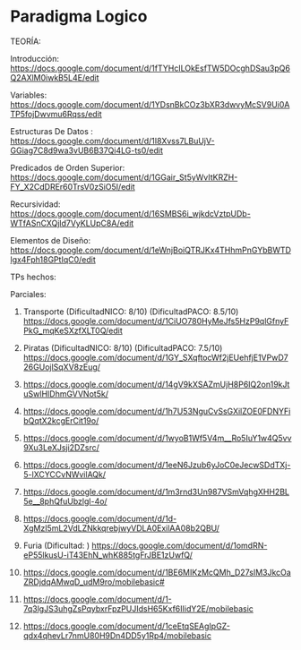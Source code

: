 # Paradigma Logico

TEORÍA:

Introducción: https://docs.google.com/document/d/1fTYHcILOkEsfTW5DOcghDSau3pQ6Q2AXlM0iwkB5L4E/edit

Variables: https://docs.google.com/document/d/1YDsnBkCOz3bXR3dwvyMcSV9Ui0ATP5fojDwvmu6Rqss/edit

Estructuras De Datos : https://docs.google.com/document/d/1I8Xvss7LBuUjV-GGiag7C8d9wa3vUB6B37Qi4LG-ts0/edit

Predicados de Orden Superior: https://docs.google.com/document/d/1GGair_St5yWvItKRZH-FY_X2CdDREr60TrsV0zSiO5I/edit

Recursividad: https://docs.google.com/document/d/16SMBS6i_wjkdcVztpUDb-WTfASnCXQjld7VyKLUpC8A/edit

Elementos de Diseño: https://docs.google.com/document/d/1eWnjBoiQTRJKx4THhmPnGYbBWTDlgx4Fph18GPtIqC0/edit

TPs hechos:

Parciales: 

1) Transporte (DificultadNICO: 8/10) (DificultadPACO: 8.5/10) https://docs.google.com/document/d/1CiUO780HyMeJfs5HzP9qlGfnyFPkG_mqKeSXzfXLT0Q/edit             

2) Piratas (DificultadNICO: 8/10) (DificultadPACO: 7.5/10) https://docs.google.com/document/d/1GY_SXqftocWf2jEUehfjE1VPwD726GUojlSqXV8zEug/

3) https://docs.google.com/document/d/14gV9kXSAZmUjH8P6IQ2on19kJtuSwlHIDhmGVVNot5k/

4) https://docs.google.com/document/d/1h7U53NguCvSsGXilZOE0FDNYFibQqtX2kcgErCit19o/

5) https://docs.google.com/document/d/1wyoB1Wf5V4m__Ro5IuY1w4Q5vv9Xu3LeXJsji2DZsrc/

6) https://docs.google.com/document/d/1eeN6Jzub6yJoC0eJecwSDdTXj-5-lXCYCCvNWvilAQk/

7) https://docs.google.com/document/d/1m3rnd3Un987VSmVqhgXHH2BL5e__8phQfuUbzlgl-4o/

8) https://docs.google.com/document/d/1d-XgMzI5mL2VdLZNkkqrebjwyVDLA0ExilAA08b2QBU/

9) Furia (Dificultad: ) https://docs.google.com/document/d/1omdRN-eP55lkusU-iT43EhN_whK885tgFrJBE1zUwfQ/

10) https://docs.google.com/document/d/1BE6MIKzMcQMh_D27sIM3JkcOaZRDjdqAMwqD_udM9ro/mobilebasic#

11) https://docs.google.com/document/d/1-7q3lgJS3uhgZsPqybxrFpzPUJIdsH65Kxf6IIidY2E/mobilebasic

12) https://docs.google.com/document/d/1ceEtqSEAgIpGZ-qdx4qhevLr7nmU80H9Dn4DD5y1Rp4/mobilebasic
